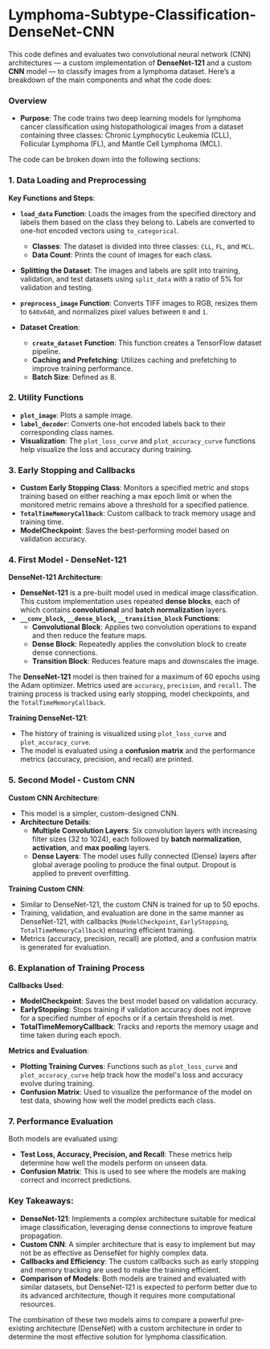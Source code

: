 # Lymphoma-Subtype-Classification-DenseNet-CNN

This code defines and evaluates two convolutional neural network (CNN) architectures — a custom implementation of **DenseNet-121** and a custom **CNN** model — to classify images from a lymphoma dataset. Here’s a breakdown of the main components and what the code does:

### Overview
- **Purpose**: The code trains two deep learning models for lymphoma cancer classification using histopathological images from a dataset containing three classes: Chronic Lymphocytic Leukemia (CLL), Follicular Lymphoma (FL), and Mantle Cell Lymphoma (MCL).

The code can be broken down into the following sections:

### 1. Data Loading and Preprocessing
**Key Functions and Steps**:
- **`load_data` Function**: Loads the images from the specified directory and labels them based on the class they belong to. Labels are converted to one-hot encoded vectors using `to_categorical`.
  - **Classes**: The dataset is divided into three classes: `CLL`, `FL`, and `MCL`.
  - **Data Count**: Prints the count of images for each class.

- **Splitting the Dataset**: The images and labels are split into training, validation, and test datasets using `split_data` with a ratio of 5% for validation and testing.

- **`preprocess_image` Function**: Converts TIFF images to RGB, resizes them to `640x640`, and normalizes pixel values between `0` and `1`.

- **Dataset Creation**:
  - **`create_dataset` Function**: This function creates a TensorFlow dataset pipeline.
  - **Caching and Prefetching**: Utilizes caching and prefetching to improve training performance.
  - **Batch Size**: Defined as 8.

### 2. Utility Functions
- **`plot_image`**: Plots a sample image.
- **`label_decoder`**: Converts one-hot encoded labels back to their corresponding class names.
- **Visualization**: The `plot_loss_curve` and `plot_accuracy_curve` functions help visualize the loss and accuracy during training.

### 3. Early Stopping and Callbacks
- **Custom Early Stopping Class**: Monitors a specified metric and stops training based on either reaching a max epoch limit or when the monitored metric remains above a threshold for a specified patience.
- **`TotalTimeMemoryCallback`**: Custom callback to track memory usage and training time.
- **ModelCheckpoint**: Saves the best-performing model based on validation accuracy.

### 4. First Model - DenseNet-121
**DenseNet-121 Architecture**:
- **DenseNet-121** is a pre-built model used in medical image classification. This custom implementation uses repeated **dense blocks**, each of which contains **convolutional** and **batch normalization** layers.
- **`__conv_block`, `__dense_block`, `__transition_block` Functions**:
  - **Convolutional Block**: Applies two convolution operations to expand and then reduce the feature maps.
  - **Dense Block**: Repeatedly applies the convolution block to create dense connections.
  - **Transition Block**: Reduces feature maps and downscales the image.

The **DenseNet-121** model is then trained for a maximum of 60 epochs using the Adam optimizer. Metrics used are `accuracy`, `precision`, and `recall`. The training process is tracked using early stopping, model checkpoints, and the `TotalTimeMemoryCallback`.

**Training DenseNet-121**:
- The history of training is visualized using `plot_loss_curve` and `plot_accuracy_curve`.
- The model is evaluated using a **confusion matrix** and the performance metrics (accuracy, precision, and recall) are printed.

### 5. Second Model - Custom CNN
**Custom CNN Architecture**:
- This model is a simpler, custom-designed CNN.
- **Architecture Details**:
  - **Multiple Convolution Layers**: Six convolution layers with increasing filter sizes (32 to 1024), each followed by **batch normalization**, **activation**, and **max pooling** layers.
  - **Dense Layers**: The model uses fully connected (Dense) layers after global average pooling to produce the final output. Dropout is applied to prevent overfitting.

**Training Custom CNN**:
- Similar to DenseNet-121, the custom CNN is trained for up to 50 epochs.
- Training, validation, and evaluation are done in the same manner as DenseNet-121, with callbacks (`ModelCheckpoint`, `EarlyStopping`, `TotalTimeMemoryCallback`) ensuring efficient training.
- Metrics (accuracy, precision, recall) are plotted, and a confusion matrix is generated for evaluation.

### 6. Explanation of Training Process
**Callbacks Used**:
- **ModelCheckpoint**: Saves the best model based on validation accuracy.
- **EarlyStopping**: Stops training if validation accuracy does not improve for a specified number of epochs or if a certain threshold is met.
- **TotalTimeMemoryCallback**: Tracks and reports the memory usage and time taken during each epoch.

**Metrics and Evaluation**:
- **Plotting Training Curves**: Functions such as `plot_loss_curve` and `plot_accuracy_curve` help track how the model's loss and accuracy evolve during training.
- **Confusion Matrix**: Used to visualize the performance of the model on test data, showing how well the model predicts each class.
  
### 7. Performance Evaluation
Both models are evaluated using:
- **Test Loss, Accuracy, Precision, and Recall**: These metrics help determine how well the models perform on unseen data.
- **Confusion Matrix**: This is used to see where the models are making correct and incorrect predictions.

### Key Takeaways:
- **DenseNet-121**: Implements a complex architecture suitable for medical image classification, leveraging dense connections to improve feature propagation.
- **Custom CNN**: A simpler architecture that is easy to implement but may not be as effective as DenseNet for highly complex data.
- **Callbacks and Efficiency**: The custom callbacks such as early stopping and memory tracking are used to make the training efficient.
- **Comparison of Models**: Both models are trained and evaluated with similar datasets, but DenseNet-121 is expected to perform better due to its advanced architecture, though it requires more computational resources.

The combination of these two models aims to compare a powerful pre-existing architecture (DenseNet) with a custom architecture in order to determine the most effective solution for lymphoma classification.
